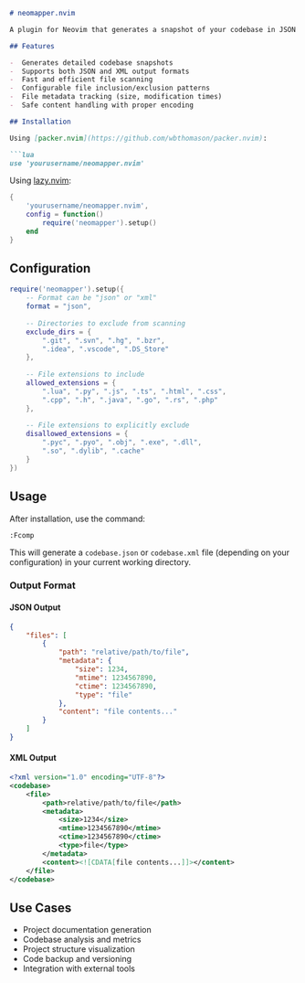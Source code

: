 ```markdown
# neomapper.nvim

A plugin for Neovim that generates a snapshot of your codebase in JSON or XML format

## Features

-  Generates detailed codebase snapshots
-  Supports both JSON and XML output formats
-  Fast and efficient file scanning
-  Configurable file inclusion/exclusion patterns
-  File metadata tracking (size, modification times)
-  Safe content handling with proper encoding

## Installation

Using [packer.nvim](https://github.com/wbthomason/packer.nvim):

```lua
use 'yourusername/neomapper.nvim'
```

Using [lazy.nvim](https://github.com/folke/lazy.nvim):

```lua
{
    'yourusername/neomapper.nvim',
    config = function()
        require('neomapper').setup()
    end
}
```

## Configuration

```lua
require('neomapper').setup({
    -- Format can be "json" or "xml"
    format = "json",
    
    -- Directories to exclude from scanning
    exclude_dirs = {
        ".git", ".svn", ".hg", ".bzr",
        ".idea", ".vscode", ".DS_Store"
    },
    
    -- File extensions to include
    allowed_extensions = {
        ".lua", ".py", ".js", ".ts", ".html", ".css",
        ".cpp", ".h", ".java", ".go", ".rs", ".php"
    },
    
    -- File extensions to explicitly exclude
    disallowed_extensions = {
        ".pyc", ".pyo", ".obj", ".exe", ".dll",
        ".so", ".dylib", ".cache"
    }
})
```

## Usage

After installation, use the command:

```vim
:Fcomp
```

This will generate a `codebase.json` or `codebase.xml` file (depending on your configuration) in your current working directory.

### Output Format

#### JSON Output
```json
{
    "files": [
        {
            "path": "relative/path/to/file",
            "metadata": {
                "size": 1234,
                "mtime": 1234567890,
                "ctime": 1234567890,
                "type": "file"
            },
            "content": "file contents..."
        }
    ]
}
```

#### XML Output
```xml
<?xml version="1.0" encoding="UTF-8"?>
<codebase>
    <file>
        <path>relative/path/to/file</path>
        <metadata>
            <size>1234</size>
            <mtime>1234567890</mtime>
            <ctime>1234567890</ctime>
            <type>file</type>
        </metadata>
        <content><![CDATA[file contents...]]></content>
    </file>
</codebase>
```

## Use Cases

- Project documentation generation
- Codebase analysis and metrics
- Project structure visualization
- Code backup and versioning
- Integration with external tools

